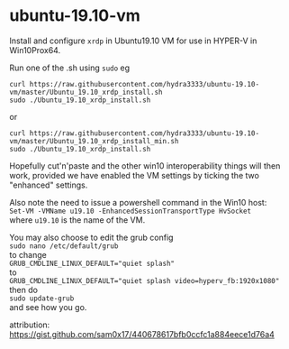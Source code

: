 # ubuntu-19.10-vm

Install and configure ```xrdp``` in Ubuntu19.10 VM for use in HYPER-V in Win10Prox64.

Run one of the .sh using ```sudo``` eg  
```
curl https://raw.githubusercontent.com/hydra3333/ubuntu-19.10-vm/master/Ubuntu_19.10_xrdp_install.sh
sudo ./Ubuntu_19.10_xrdp_install.sh
```
or
```
curl https://raw.githubusercontent.com/hydra3333/ubuntu-19.10-vm/master/Ubuntu_19.10_xrdp_install_min.sh
sudo ./Ubuntu_19.10_xrdp_install.sh
```

Hopefully cut'n'paste and the other win10 interoperability things will then work,
provided we have enabled the VM settings by ticking the two "enhanced" settings.

Also note the need to issue a powershell command in the Win10 host:  
     ```Set-VM -VMName u19.10 -EnhancedSessionTransportType HvSocket```  
where ```u19.10``` is the name of the VM.

You may also choose to edit the grub config  
```sudo nano /etc/default/grub```  
to change  
```GRUB_CMDLINE_LINUX_DEFAULT="quiet splash"```  
to  
```GRUB_CMDLINE_LINUX_DEFAULT="quiet splash video=hyperv_fb:1920x1080"```  
then do  
```sudo update-grub```  
and see how you go.

attribution:
https://gist.github.com/sam0x17/440678617bfb0ccfc1a884eece1d76a4
